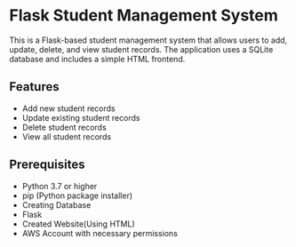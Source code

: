 # Flask Student Management System

This is a Flask-based student management system that allows users to add, update, delete, and view student records. The application uses a SQLite database and includes a simple HTML frontend.

## Features

- Add new student records
- Update existing student records
- Delete student records
- View all student records

## Prerequisites

- Python 3.7 or higher
- pip (Python package installer)
- Creating Database
- Flask
- Created Website(Using HTML)
- AWS Account with necessary permissions 
